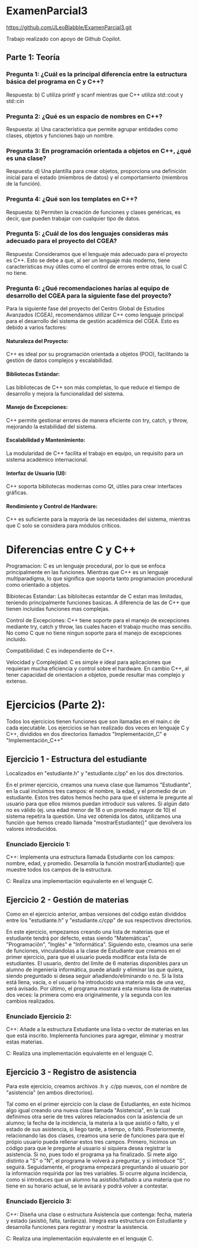 # ExamenParcial3

https://github.com/JLeoBlabble/ExamenParcial3.git 

Trabajo realizado con apoyo de Github Copilot. 

## Parte 1: Teoría 

### Pregunta 1: ¿Cuál es la principal diferencia entre la estructura básica del programa en C y C++?
Respuesta: b) C utiliza printf y scanf mientras que C++ utiliza std::cout y std::cin

### Pregunta 2: ¿Qué es un espacio de nombres en C++?
Respuesta: a) Una característica que permite agrupar entidades como clases, objetos y funciones bajo un nombre.

### Pregunta 3: En programación orientada a objetos en C++, ¿qué es una clase?
Respuesta: d) Una plantilla para crear objetos, proporciona una definición inicial para el estado (miembros de datos) y el comportamiento (miembros de la función).

### Pregunta 4: ¿Qué son los templates en C++?
Respuesta: b) Permiten la creación de funciones y clases genéricas, es decir, que pueden trabajar con cualquier tipo de datos.

### Pregunta 5: ¿Cuál de los dos lenguajes consideras más adecuado para el proyecto del CGEA?
Respuesta: Consideramos que el lenguaje más adecuado para el proyecto es C++. Esto se debe a que, al ser un lenguaje más moderno, tiene características muy útiles como el control de errores entre otras, lo cual C no tiene.

### Pregunta 6: ¿Qué recomendaciones harías al equipo de desarrollo del CGEA para la siguiente fase del proyecto?
Para la siguiente fase del proyecto del Centro Global de Estudios Avanzados (CGEA), recomendamos utilizar C++ como lenguaje principal para el desarrollo del sistema de gestión académica del CGEA. Esto es debido a varios factores: 

#### Naturaleza del Proyecto:
C++ es ideal por su programación orientada a objetos (POO), facilitando la gestión de datos complejos y escalabilidad.

#### Bibliotecas Estándar:
Las bibliotecas de C++ son más completas, lo que reduce el tiempo de desarrollo y mejora la funcionalidad del sistema.

#### Manejo de Excepciones:
C++ permite gestionar errores de manera eficiente con try, catch, y throw, mejorando la estabilidad del sistema.

#### Escalabilidad y Mantenimiento:
La modularidad de C++ facilita el trabajo en equipo, un requisito para un sistema académico internacional.

#### Interfaz de Usuario (UI):
C++ soporta bibliotecas modernas como Qt, útiles para crear interfaces gráficas.

#### Rendimiento y Control de Hardware:
C++ es suficiente para la mayoría de las necesidades del sistema, mientras que C solo se considera para módulos críticos.

# Diferencias entre C y C++

Programacion: C es un lenguaje procedural, por lo que se enfoca principalmente en las funciones. Mientras que C++ es un lenguaje multiparadigma, lo que significa que soporta tanto programacion procedural como orientado a objetos.

Bibiotecas Estandar: Las bibloitecas estantdar de C estan mas limitadas, teniendo principalmente funciones basicas. A diferencia de las de C++ que tienen incluidas funciones mas complejas.

Control de Excepciones: C++ tiene soporte para el manejo de excepciones mediante try, catch y throw, las cuales hacen el trabajo mucho mas sencillo. No como C que no tiene ningun soporte para el manejo de excepciones incluido.

Compatibilidad: C es independiente de C++.

Velocidad y Complejidad: C es simple e ideal para aplicaciones que requieran mucha eficiencia y control sobre el hardware. En cambio C++, al tener capacidad de orientacion a objetos, puede resultar mas complejo y extenso.

# Ejercicios (Parte 2): 
Todos los ejercicios tienen funciones que son llamadas en el main.c de cada ejecutable.
Los ejercicios se han realizado dos veces en lenguaje C y C++, divididos en dos directorios llamados "Implementación_C" e "Implementación_C++"

## Ejercicio 1 - Estructura del estudiante 
Localizados en "estudiante.h" y "estudiante.c/pp" en los dos directorios. 

En el primer ejercicio, creamos una nueva clase que llamamos "Estudiante", en la cual incluimos tres campos: el nombre, la edad, y el promedio de un estudiante.
Estos tres datos hemos hecho para que el sistema le pregunte al usuario para que ellos mismos puedan introducir sus valores. 
Si algún dato no es válido (ej. una edad menor de 18 o un promedio mayor de 10) el sistema repetira la questión.
Una vez obtenida los datos, utilizamos una función que hemos creado llamada "mostrarEstudiante()" que devolvera los valores introducidos.

### Enunciado Ejercicio 1: 
C++:
Implementa una estructura llamada Estudiante con los campos: nombre, edad, y promedio.
Desarrolla la función mostrarEstudiante() que muestre todos los campos de la estructura.

C:
Realiza una implementación equivalente en el lenguaje C.

## Ejercicio 2 - Gestión de materias
Como en el ejercicio anterior, ambas versiones del código están divididos entre los "estudiante.h" y "estudiante.c/cpp" de sus respectivos directorios.

En este ejercicio, empezamos creando una lista de materias que el estudiante tendrá por defecto, estas siendo "Matemáticas", "Programaciõn", "Inglés" e "Informática". 
Siguiendo esto, creamos una serie de funciones, vinculandolas a la clase de Estudiante que creamos en el primer ejercicio, para que el usuario pueda modificar esta lista de estudiantes. El usuario, dentro del límite de 6 materias disponibles para un alumno de ingeniería informática, puede añadir y eliminar las que quiera, siendo preguntado si desea seguir añadiendo/eliminando o no.
Si la lista está llena, vacía, o el usuario ha introducido una materia más de una vez, será avisado.
Por último, el programa mostrará esta misma lista de materias dos veces: la primera como era originalmente, y la segunda con los cambios realizados. 

### Enunciado Ejercicio 2: 
C++:
Añade a la estructura Estudiante una lista o vector de materias en las que está inscrito.
Implementa funciones para agregar, eliminar y mostrar estas materias.

C:
Realiza una implementación equivalente en el lenguaje C.

## Ejercicio 3 - Registro de asistencia
Para este ejercicio, creamos archivos .h y .c/pp nuevos, con el nombre de "asistencia" (en ambos directorios).

Tal como en el primer ejercicio con la clase de Estudiantes, en este hicimos algo igual creando una nueva clase llamada "Asistencia", en la cual definimos otra serie de tres valores relacionados con la asistencia de un alumno; la fecha de la incidencia, la materia a la que asistió o falto, y el estado de sus asistencia, si llego tarde, a tiempo, o faltó.
Posteriormente, relacionando las dos clases, creamos una serie de funciones para que el própio usuario pueda rellenar estos tres campos.
Primero, hicimos un código para que le pregunte al usuario si siquiera desea registrar la asistencia. Si no, pues todo el programa ya ha finalizado. Si mete algo distinto a "S" o "N", el programa le volverá a preguntar, y si introduce "S", seguirá.
Seguidamente, el programa empezará preguntando al usuario por la información requirida por las tres variables. Si ocurre alguna incidencia, como si introduces que un alumno ha asistido/faltado a una materia que no tiene en su horario actual, se le avisará y podrá volver a contestar.

### Enunciado Ejercicio 3: 
C++:
Diseña una clase o estructura Asistencia que contenga: fecha, materia y estado (asistió, falta, tardanza).
Integra esta estructura con Estudiante y desarrolla funciones para registrar y mostrar la asistencia.

C:
Realiza una implementación equivalente en el lenguaje C.
